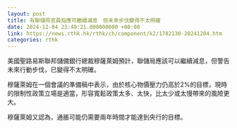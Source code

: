 ```yaml
---
layout: post
title: 有聯儲局官員指應可繼續減息　但未來步伐變得不太明確
date: 2024-12-04 22:49:21.000000000 +08:00
link: https://news.rthk.hk/rthk/ch/component/k2/1782130-20241204.htm
categories: rthk
---
```


美國聖路易斯聯邦儲備銀行總裁穆薩萊姆預計，聯儲局應該可以繼續減息，但警告未來行動步伐，已變得不太明確。 

穆薩萊姆在一個會議的準備稿中表示，由於核心物價壓力仍高於2%的目標，現時的限制性政策立場是適當，形容寬鬆政策太多、太快，比太少或太慢帶來的風險更大。

穆薩萊姆又認為，通脹可能仍需要兩年時間才能達到央行的目標。
